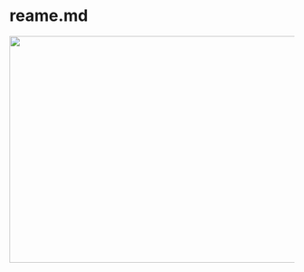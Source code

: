 # reame.md

<img src="https://github.com/GaganChaudhary6378/reame.md/blob/main/github%20gif.gif" width="800" height="400"/>
